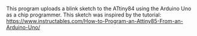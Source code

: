 This program uploads a blink sketch to the ATtiny84 using the Arduino Uno as a chip programmer. This sketch was inspired by the tutorial: https://www.instructables.com/How-to-Program-an-Attiny85-From-an-Arduino-Uno/
